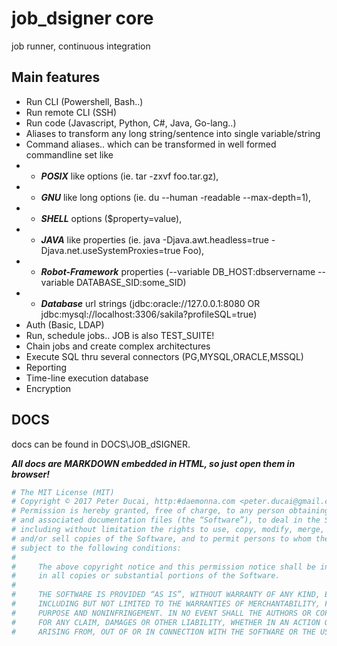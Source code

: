 # job_dsigner core
job runner, continuous integration

## Main features

- Run CLI (Powershell, Bash..)
- Run remote CLI (SSH)
- Run code (Javascript, Python, C#, Java, Go-lang..)
- Aliases to transform any long string/sentence into single variable/string
- Command aliases.. 
  which can be transformed in well formed commandline set like
 - - ***POSIX*** like options (ie. tar -zxvf foo.tar.gz), 
 - - ***GNU*** like long options (ie. du --human -readable --max-depth=1), 
 - - ***SHELL*** options ($property=value), 
 - - ***JAVA*** like properties (ie. java -Djava.awt.headless=true - Djava.net.useSystemProxies=true Foo), 
 - - ***Robot-Framework*** properties (--variable DB_HOST:dbservername --variable DATABASE_SID:some_SID) 
 - - ***Database*** url strings (jdbc:oracle://127.0.0.1:8080 OR jdbc:mysql://localhost:3306/sakila?profileSQL=true)
- Auth (Basic, LDAP)
- Run, schedule jobs.. JOB is also TEST_SUITE!
- Chain jobs and create complex architectures
- Execute SQL thru several connectors (PG,MYSQL,ORACLE,MSSQL)
- Reporting
- Time-line execution database
- Encryption

## DOCS

docs can be found in DOCS\JOB_dSIGNER.

***All docs are MARKDOWN embedded in HTML, so just open them in browser!***

```bash
# The MIT License (MIT)
# Copyright © 2017 Peter Ducai, http:#daemonna.com <peter.ducai@gmail.com>
# Permission is hereby granted, free of charge, to any person obtaining a copy of this software
# and associated documentation files (the “Software”), to deal in the Software without restriction,
# including without limitation the rights to use, copy, modify, merge, publish, distribute, sublicense,
# and/or sell copies of the Software, and to permit persons to whom the Software is furnished to do so,
# subject to the following conditions:
#
#     The above copyright notice and this permission notice shall be included
#     in all copies or substantial portions of the Software.
#
#     THE SOFTWARE IS PROVIDED “AS IS”, WITHOUT WARRANTY OF ANY KIND, EXPRESS OR IMPLIED,
#     INCLUDING BUT NOT LIMITED TO THE WARRANTIES OF MERCHANTABILITY, FITNESS FOR A PARTICULAR
#     PURPOSE AND NONINFRINGEMENT. IN NO EVENT SHALL THE AUTHORS OR COPYRIGHT HOLDERS BE LIABLE
#     FOR ANY CLAIM, DAMAGES OR OTHER LIABILITY, WHETHER IN AN ACTION OF CONTRACT, TORT OR OTHERWISE,
#     ARISING FROM, OUT OF OR IN CONNECTION WITH THE SOFTWARE OR THE USE OR OTHER DEALINGS IN THE SOFTWARE
```